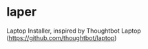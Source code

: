 laper
=====

Laptop Installer, inspired by Thoughtbot Laptop (https://github.com/thoughtbot/laptop)
